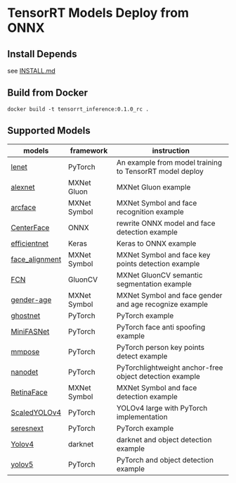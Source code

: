 # **TensorRT Models Deploy from ONNX**

## **Install Depends**
see [INSTALL.md](INSTALL.md)

## **Build from Docker**
```
docker build -t tensorrt_inference:0.1.0_rc .
```

## **Supported Models**

models|framework|instruction
---|---|---
[lenet](lenet)|PyTorch|An example from model training to TensorRT model deploy
[alexnet](alexnet)|MXNet Gluon|MXNet Gluon example
[arcface](arcface)|MXNet Symbol|MXNet Symbol and face recognition example
[CenterFace](CenterFace)|ONNX|rewrite ONNX model and face detection example
[efficientnet](efficientnet)|Keras|Keras to ONNX example
[face_alignment](face_alignment)|MXNet Symbol|MXNet Symbol and face key points  detection example
[FCN](FCN)|GluonCV|MXNet GluonCV semantic segmentation example
[gender-age](gender-age)|MXNet Symbol|MXNet Symbol and face gender and age recognize example
[ghostnet](ghostnet)|PyTorch|PyTorch example
[MiniFASNet](MiniFASNet)|PyTorch|PyTorch face anti spoofing example
[mmpose](mmpose)|PyTorch|PyTorch person key points detect example
[nanodet](nanodet)|PyTorch|PyTorchlightweight anchor-free object detection example 
[RetinaFace](RetinaFace)|MXNet Symbol|MXNet Symbol and face detection example
[ScaledYOLOv4](ScaledYOLOv4)|PyTorch|YOLOv4 large with PyTorch implementation
[seresnext](seresnext)|PyTorch|PyTorch example
[Yolov4](Yolov4)|darknet|darknet and object detection example
[yolov5](yolov5)|PyTorch|PyTorch and object detection example
 